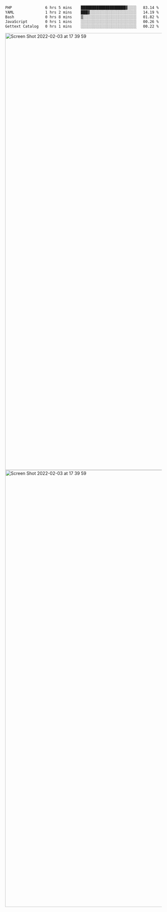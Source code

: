 <!--START_SECTION:waka-->

```txt
PHP               6 hrs 5 mins    ████████████████████▓░░░░   83.14 %
YAML              1 hrs 2 mins    ███▓░░░░░░░░░░░░░░░░░░░░░   14.19 %
Bash              0 hrs 8 mins    ▒░░░░░░░░░░░░░░░░░░░░░░░░   01.82 %
JavaScript        0 hrs 1 mins    ░░░░░░░░░░░░░░░░░░░░░░░░░   00.26 %
Gettext Catalog   0 hrs 1 mins    ░░░░░░░░░░░░░░░░░░░░░░░░░   00.22 %
```

<!--END_SECTION:waka-->

<img width="1400" alt="Screen Shot 2022-02-03 at 17 39 59" src="https://user-images.githubusercontent.com/45716542/152387304-f2b60485-53a6-4f4b-a818-5cefb1b0c0ae.png">
<img width="1400" alt="Screen Shot 2022-02-03 at 17 39 59" src="https://user-images.githubusercontent.com/45716542/152387273-ea5cdf21-2a45-44da-8bef-00c1763b1d42.png">
